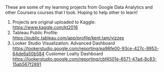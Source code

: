 These are some of my learning projects from Google Data Analytics and other Coursera courses that I took. Hoping to help other to learn!

1) Projects are original uploaded to Kaggle: https://www.kaggle.com/kt2016
2) Tableau Public Profile: https://public.tableau.com/app/profile/kent.tam/vizzes
3) Looker Studio Visualization:
   Advanced Dashboard
   https://lookerstudio.google.com/reporting/ea96fe00-93ce-427c-9953-64de6a50b584
   Customer Loalty Dashboard
   https://lookerstudio.google.com/reporting/cbf4501e-6571-47ad-8c83-15ab567f2891
